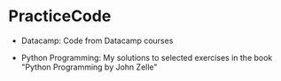 # PracticeCode

- Datacamp:  Code from Datacamp courses

- Python Programming: My solutions to selected exercises in the book "Python Programming by John Zelle"
